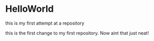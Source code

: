 # HelloWorld
this is my first attempt at a repository

this is the first change to my first repository. Now aint that just neat!
